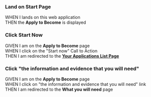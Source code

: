 ### Land on Start Page
WHEN I lands on this web application  
THEN the **Apply to Become** is displayed

### Click Start Now
GIVEN I am on the **Apply to Become** page  
WHEN I click on the "Start now" Call to Action  
THEN I am redirected to the [**Your Applications List Page**](https://github.com/DFE-Digital/Dfe.Academies.External/blob/95253-Your-Applications-List-Page/specification/ApplyToBecomeAnAcademy/01%20Start%20Feature/03%20Your%20Applications%20List%20Page.md)

### Click "the information and evidence that you will need"
GIVEN I am on the **Apply to Become** page  
WHEN I click on "the information and evidence that you will need" link  
THEN I am redirected to the **What you will need** page
